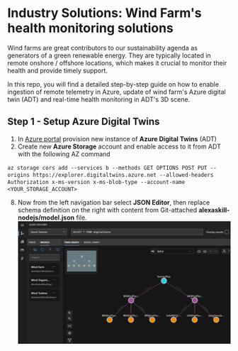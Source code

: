 # Industry Solutions: Wind Farm's health monitoring solutions
Wind farms are great contributors to our sustainability agenda as generators of a green renewable energy. They are typically located in remote onshore / offshore locations, which makes it crucial to monitor their health and provide timely support.

In this repo, you will find a detailed step-by-step guide on how to enable ingestion of remote telemetry in Azure, update of wind farm's Azure digital twin (ADT) and real-time health monitoring in ADT's 3D scene.

## Step 1 - Setup Azure Digital Twins
1. In [Azure portal](https://portal.azure.com) provision new instance of **Azure Digital Twins** (ADT)
2. Create new **Azure Storage** account and enable access to it from ADT with the following AZ command
```
az storage cors add --services b --methods GET OPTIONS POST PUT --origins https://explorer.digitaltwins.azure.net --allowed-headers Authorization x-ms-version x-ms-blob-type --account-name <YOUR_STORAGE_ACCOUNT>
```

8. Now from the left navigation bar select **JSON Editor**, then replace schema definition on the right with content from Git-attached **alexaskill-nodejs/model.json** file. ![screenshot_1.1](images/Screenshot1_1.png)
